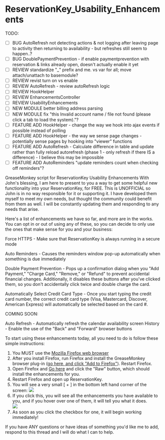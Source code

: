 # ReservationKey_Usability_Enhancements

TODO:
- [ ] BUG AutoRefresh not detecting actions & not logging after leaving page to activity then returning to availability - but refreshes still seem to happen..?
- [ ] BUG DoublePaymentPrevention - if enable paymentprevention with reservation & links already open, doesn't actually enable it yet	
- [ ] REVIEW standardize "_" prefix and me. vs var for all; move attach/unattach to basemodule?
- [ ] REVIEW revist turn on vs enable
- [ ] REVIEW AutoRefresh - review autoRefresh logic
- [ ] REVIEW HookHelper
- [ ] REVIEW EnhancementsController
- [ ] REVIEW UsabilityEnhancements
- [ ] NEW MODULE better billing address parsing
- [ ] NEW MODULE fix "this Invalid account name / file not found (please click a tab to load the system)."?
- [ ] FEATURE ADD HookHelper - change the way we hook into ajax events if possible instead of polling
- [ ] FEATURE ADD HookHelper - the way we sense page changes - potentially sense pages by hooking into "viewer" functions
- [ ] FEATURE ADD AutoRefresh - Calculate difference in table and update rather than fully reload autorefresh (phase 1 - only refresh if there IS a difference) - I believe this may be impossible
- [ ] FEATURE ADD AutoReminders "update reminders count when checking off reminders"?	

GreaseMonkey script for ReservationKey Usability Enhancements
With John's blessing, I am here to present to you a way to get some helpful new functionality into your ReservationKey, for FREE.  This is UNOFFICIAL so John is in no way responsible for it or supporting it.  I have developed them myself to meet my own needs, but thought the community could benefit from them as well.  I will be constantly updating them and responding to any needs that arise.

Here's a list of enhancements we have so far, and more are in the works.  You can opt in or out of using any of these, so you can decide to only use the ones that make sense for you and your business:

Force HTTPS - Make sure that ReservationKey is always running in a secure mode

Auto Reminders - Causes the reminders window pop-up automatically when something is due immediately

Double Payment Prevention - Pops up a confirmation dialog when you "Add Payment," "Charge Card," "Remove," or "Refund" to prevent accidental financial changes.  Additionally, it disables these buttons after you've clicked them, so you don't accidentally click twice and double charge the card.

Automatically Select Credit Card Type - Once you start typing the credit card number, the correct credit card type (Visa, Mastercard, Discover, American Express) will automatically be selected based on the card #.

COMING SOON:

Auto Refresh - Automatically refresh the calendar availability screen
History - Enable the use of the "Back" and "Forward" browser buttons

To start using these enhancements today, all you need to do is follow these simple instructions:

1.  You MUST use the <a href="https://www.mozilla.org/en-US/firefox/new/">Mozilla Firefox web browser</a>
2.  After you install Firefox, run Firefox and install the GreaseMonkey browser plug-in (<a href="https://addons.mozilla.org/en-US/firefox/addon/greasemonkey/">go here, and click "Add to Firefox"</a>).  Restart Firefox.
3.  Open Firefox and <a href="https://gist.github.com/anonymous/80d0f1345590759cd517#file-reservationkey_usability_enhancements-user-js">Go here</a> and click the "Raw" button, which should install the enhancements for you.
4.  Restart Firefox and open up ReservationKey.
5.  You will see a very small [ + ] in the bottom left hand corner of the screen:
	<img src=”http://oi57.tinypic.com/9hnyv9.jpg” />
6.  If you click this, you will see all the enhancements you have available to you, and if you hover over one of them, it will tell you what it does.  
	<img src=”http://oi60.tinypic.com/2lbm39g.jpg” />
7.  As soon as you click the checkbox for one, it will begin working immediately!  

If you have ANY questions or have ideas of something you'd like me to add, respond to this thread and I will do what I can to help.  
